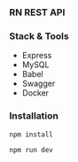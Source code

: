 ### RN REST API

### Stack & Tools
* Express
* MySQL
* Babel
* Swagger 
* Docker

### Installation
```	
npm install
``` 
```	
npm run dev
```